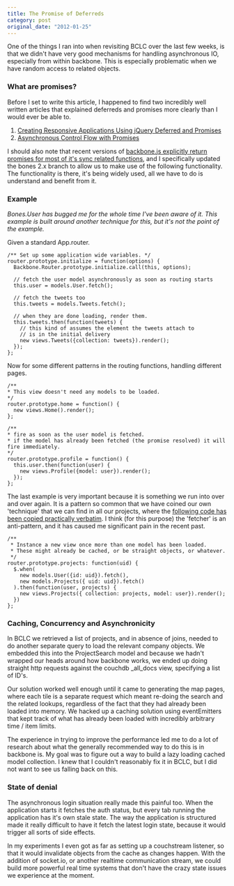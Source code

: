 ```yaml
---
title: The Promise of Deferreds
category: post
original_date: "2012-01-25"
---
```


One of the things I ran into when revisiting BCLC over the last few weeks, is that we didn't have very good mechanisms for handling asynchronous IO, especially from within backbone. This is especially problematic when we have random access to related objects.

### What are promises?

Before I set to write this article, I happened to find two incredibly well written articles that explained deferreds and promises more clearly than I would ever be able to.

1. [Creating Responsive Applications Using jQuery Deferred and Promises](http://msdn.microsoft.com/en-us/scriptjunkie/gg723713)
1. [Asynchronous Control Flow with Promises](http://howtonode.org/promises)

I should also note that recent versions of [backbone.js explicitly return promises for most of it's sync related functions](https://github.com/documentcloud/backbone/pull/289), and I specifically updated the bones 2.x branch to allow us to make use of the following functionality. The functionality is there, it's being widely used, all we have to do is understand and benefit from it.

### Example

_Bones.User has bugged me for the whole time I've been aware of it. This example is built around another technique for this, but it's not the point of the example._

Given a standard App.router.
    
    /** Set up some application wide variables. */
    router.prototype.initialize = function(options) {
      Backbone.Router.prototype.initialize.call(this, options);
    
      // fetch the user model asynchronously as soon as routing starts
      this.user = models.User.fetch();
    
      // fetch the tweets too
      this.tweets = models.Tweets.fetch();
    
      // when they are done loading, render them.
      this.tweets.then(function(tweets) {
        // this kind of assumes the element the tweets attach to
        // is in the initial delivery
        new views.Tweets({collection: tweets}).render();
      });
    };

Now for some different patterns in the routing functions, handling different pages.
    
    /**
    * This view doesn't need any models to be loaded.
    */
    router.prototype.home = function() {
      new views.Home().render();
    };
    
    /**
    * fire as soon as the user model is fetched.
    * if the model has already been fetched (the promise resolved) it will fire immediately.
    */
    router.prototype.profile = function() {
      this.user.then(function(user) {
        new views.Profile({model: user}).render();
      });
    };

The last example is very important because it is something we run into over and over again. It is a pattern so common that we have coined our own 'technique' that we can find in all our projects, where the [following code has been copied practically verbatim](https://github.com/developmentseed/bones/blob/master/shared/utils.js#L15-31). I think (for this purpose) the 'fetcher' is an anti-pattern, and it has caused me significant pain in the recent past.

    /**
     * Instance a new view once more than one model has been loaded.
     * These might already be cached, or be straight objects, or whatever.
     */
    router.prototype.projects: function(uid) {
      $.when(
        new models.User({id: uid}).fetch(), 
        new models.Projects({ uid: uid}).fetch()
      ).then(function(user, projects) {
        new views.Projects({ collection: projects, model: user}).render();
      })
    };

### Caching, Concurrency and Asynchronicity 

In BCLC  we retrieved a list of projects, and in absence of joins, needed to do another separate query to load the relevant company objects. We embedded this into the ProjectSearch model and because we hadn't wrapped our heads around how backbone works, we ended up doing straight http requests against the couchdb _all_docs view, specifying a list of ID's.

Our solution worked well enough until it came to generating the map pages, where each tile is a separate request which meant re-doing the search and the related lookups, regardless of the fact that they had already been loaded into memory. We hacked up a caching solution using eventEmitters that kept track of what has already been loaded with incredibly arbitrary time / item limits.

The experience in trying to improve the performance led me to do a lot of research about what the generally recommended way to do this is in backbone is. My goal was to figure out a way to build a lazy loading cached model collection. I knew that I couldn't reasonably fix it in BCLC, but I did not want to see us falling back on this.

### State of denial

The asynchronous login situation really made this painful too. When the application starts it fetches the auth status, but every tab running the application has it's own stale state. The way the application is structured made it really difficult to have it fetch the latest login state, because it would trigger all sorts of side effects.

In my experiments I even got as far as setting up a couchstream listener, so that it would invalidate objects from the cache as changes happen. With the addition of socket.io, or another realtime communication stream, we could build more powerful real time systems that don't have the crazy state issues we experience at the moment.


